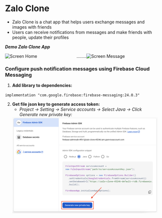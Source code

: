 # Zalo Clone
- Zalo Clone is a chat app that helps users exchange messages and images with friends
- Users can receive notifications from messages and make friends with people, update their profiles

***Demo Zalo Clone App***
<div style="display: flex; justify-content: center;">
  <img src="https://github.com/user-attachments/assets/dace1fce-7f7c-4732-9b94-10975e807bd1" alt="Screen Home" width="250""/>
  ........
  <img src="https://github.com/user-attachments/assets/c04bf373-8642-43d0-97ca-68d387c24081" alt="Screen Message" width="250"/>
</div>



### Configure push notification messages using Firebase Cloud Messaging
1. **Add library to dependencies:**

  `implementation "com.google.firebase:firebase-messaging:24.0.3"`

2. **Get file json key to generate access token:**
   - *Project -> Setting -> Service accounts -> Select Java -> Click Generate new private key:*
   <div style="display: flex; justify-content: center;">
      <img src="https://github.com/LinhAndroidDev/Zalo-Clone/blob/main/Screenshot%202024-12-07%20at%2013.14.38.png?raw=true" alt="Screen Home" width="800"/>
   </div>
